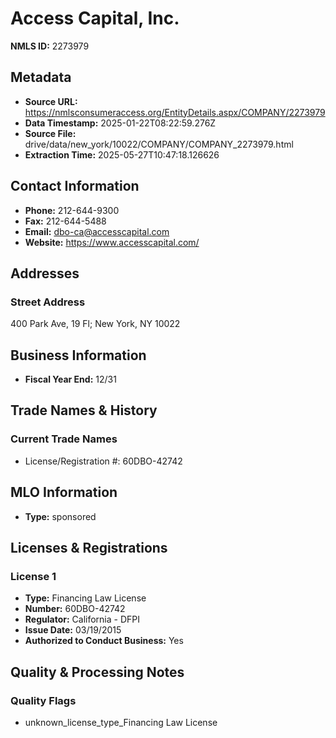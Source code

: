 # Access Capital, Inc.

**NMLS ID:** 2273979

## Metadata
- **Source URL:** https://nmlsconsumeraccess.org/EntityDetails.aspx/COMPANY/2273979
- **Data Timestamp:** 2025-01-22T08:22:59.276Z
- **Source File:** drive/data/new_york/10022/COMPANY/COMPANY_2273979.html
- **Extraction Time:** 2025-05-27T10:47:18.126626

## Contact Information
- **Phone:** 212-644-9300
- **Fax:** 212-644-5488
- **Email:** dbo-ca@accesscapital.com
- **Website:** https://www.accesscapital.com/

## Addresses
### Street Address
400 Park Ave, 19 Fl; New York, NY 10022

## Business Information
- **Fiscal Year End:** 12/31

## Trade Names & History
### Current Trade Names
- License/Registration #: 60DBO-42742

## MLO Information
- **Type:** sponsored

## Licenses & Registrations

### License 1
- **Type:** Financing Law License
- **Number:** 60DBO-42742
- **Regulator:** California - DFPI
- **Issue Date:** 03/19/2015
- **Authorized to Conduct Business:** Yes

## Quality & Processing Notes
### Quality Flags
- unknown_license_type_Financing Law License
